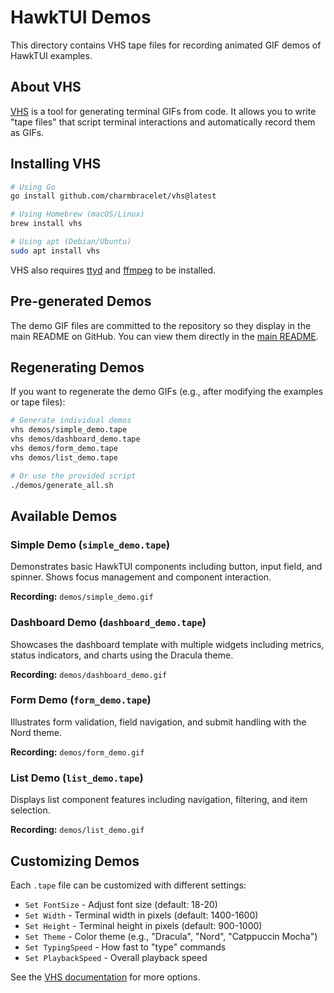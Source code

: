 # HawkTUI Demos

This directory contains VHS tape files for recording animated GIF demos of HawkTUI examples.

## About VHS

[VHS](https://github.com/charmbracelet/vhs) is a tool for generating terminal GIFs from code. It allows you to write "tape files" that script terminal interactions and automatically record them as GIFs.

## Installing VHS

```bash
# Using Go
go install github.com/charmbracelet/vhs@latest

# Using Homebrew (macOS/Linux)
brew install vhs

# Using apt (Debian/Ubuntu)
sudo apt install vhs
```

VHS also requires [ttyd](https://github.com/tsl0922/ttyd) and [ffmpeg](https://ffmpeg.org/) to be installed.

## Pre-generated Demos

The demo GIF files are committed to the repository so they display in the main README on GitHub. You can view them directly in the [main README](../README.md#demos).

## Regenerating Demos

If you want to regenerate the demo GIFs (e.g., after modifying the examples or tape files):

```bash
# Generate individual demos
vhs demos/simple_demo.tape
vhs demos/dashboard_demo.tape
vhs demos/form_demo.tape
vhs demos/list_demo.tape

# Or use the provided script
./demos/generate_all.sh
```

## Available Demos

### Simple Demo (`simple_demo.tape`)
Demonstrates basic HawkTUI components including button, input field, and spinner. Shows focus management and component interaction.

**Recording:** `demos/simple_demo.gif`

### Dashboard Demo (`dashboard_demo.tape`)
Showcases the dashboard template with multiple widgets including metrics, status indicators, and charts using the Dracula theme.

**Recording:** `demos/dashboard_demo.gif`

### Form Demo (`form_demo.tape`)
Illustrates form validation, field navigation, and submit handling with the Nord theme.

**Recording:** `demos/form_demo.gif`

### List Demo (`list_demo.tape`)
Displays list component features including navigation, filtering, and item selection.

**Recording:** `demos/list_demo.gif`

## Customizing Demos

Each `.tape` file can be customized with different settings:

- `Set FontSize` - Adjust font size (default: 18-20)
- `Set Width` - Terminal width in pixels (default: 1400-1600)
- `Set Height` - Terminal height in pixels (default: 900-1000)
- `Set Theme` - Color theme (e.g., "Dracula", "Nord", "Catppuccin Mocha")
- `Set TypingSpeed` - How fast to "type" commands
- `Set PlaybackSpeed` - Overall playback speed

See the [VHS documentation](https://github.com/charmbracelet/vhs) for more options.

